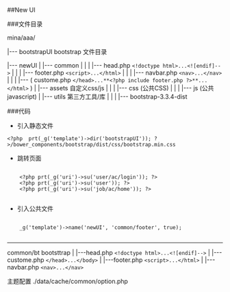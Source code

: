 ##New UI

###文件目录

mina/aaa/

|--- bootstrapUI  bootstrap 文件目录

|--- newUI 
	|
	|--- common
	|	|
	|	|--- head.php  ```<!doctype html>...<![endif]-->```
	|	|
	|	|--- footer.php ```<script>...</html>```
	|	|
	|	|--- navbar.php ```<nav>...</nav>```
	|	|
	|	|--- ( custome.php ```</head>...**<?php include footer.php ?>**...</html>``` )
	|
	|--- assets 自定义css/js
	|	|
	|	|--- css (公共CSS)
	|	|
	|	|--- js  (公共javascript)
	|
	|--- utils 第三方工具/库
	|	|
	|	|--- bootstrap-3.3.4-dist


###代码

+ 引入静态文件

 ```<?php  prt(_g('template')->dir('bootstrapUI')); ?>/bower_components/bootstrap/dist/css/bootstrap.min.css```

+ 跳转页面

```

	<?php prt(_g('uri')->su('user/ac/login')); ?>
	<?php prt(_g('uri')->su('user')); ?>
	<?php prt(_g('uri')->su('job/ac/home')); ?>


```

+ 引入公共文件

```

	_g('template')->name('newUI', 'common/footer', true); 


```

---

common/bt
 bootsttrap
    |
    |---head.php  ```<!doctype html>...<![endif]-->```
    |
    |--- custome.php ```</head>...</body>```
    |
    |---footer.php ```<script>...</html>```
    |
    |--- navbar.php ```<nav>...</nav>```



主题配置 ./data/cache/common/option.php